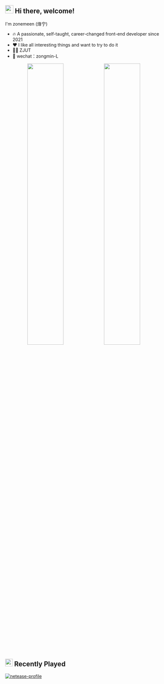 ## <img src="https://emojis.slackmojis.com/emojis/images/1579216111/7550/pikachu_wave.gif?1579216111" width="26" /> Hi there, welcome!

I'm zonemeen (烽宁)

- 🔥 A passionate, self-taught, career-changed front-end developer since 2021
- ❤️ I like all interesting things and want to try to do it
- 👨‍🎓 ZJUT
- 💬 wechat：zongmin-L

<p align="center">
  <img width="48%" src="https://github-readme-stats.vercel.app/api?username=zonemeen&show_icons=true&theme=tokyonight" />
  <img width="48%" src="https://github-readme-streak-stats.herokuapp.com/?user=zonemeen&theme=tokyonight" />
</p>

## <img src="https://emojis.slackmojis.com/emojis/images/1643515478/14993/music_level.gif?1643515478" width="24" /> Recently Played

[![netease-profile](https://netease-recent-profile.vercel.app/?id=126764012)](https://netease-recent-profile.vercel.app/?id=126764012)
